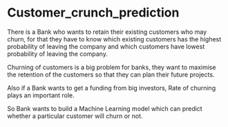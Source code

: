 # Customer_crunch_prediction
There is a Bank who wants to retain their existing customers who may churn, for that they have to know which existing customers has the highest probability of 
leaving the company and which customers have lowest probability of leaving the company.

Churning of customers is a big problem for banks, they want to maximise the retention of the customers so that they can plan their future projects.

Also if a Bank wants to get a funding from big investors, Rate of churning plays an important role.

So Bank wants to build a Machine Learning model which can predict whether a particular customer will churn or not.
